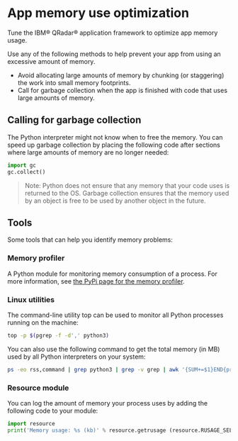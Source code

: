 # App memory use optimization

Tune the IBM® QRadar® application framework to optimize app memory usage.

Use any of the following methods to help prevent your app from using an excessive amount of memory.

- Avoid allocating large amounts of memory by chunking (or staggering) the work into small memory footprints.
- Call for garbage collection when the app is finished with code that uses large amounts of memory.

## Calling for garbage collection

The Python interpreter might not know when to free the memory. You can speed up garbage collection by placing the
following code after sections where large amounts of memory are no longer needed:

```python
import gc
gc.collect()
```

> Note: Python does not ensure that any memory that your code uses is returned to the OS. Garbage collection ensures
> that the memory used by an object is free to be used by another object in the future.

## Tools

Some tools that can help you identify memory problems:

### Memory profiler

A Python module for monitoring memory consumption of a process. For more information, see [the PyPi page for the memory
profiler](https://pypi.python.org/pypi/memory_profiler).

### Linux utilities

The command-line utility top can be used to monitor all Python processes running on the machine:

```bash
top -p $(pgrep -f -d',' python3)
```

You can also use the following command to get the total memory (in MB) used by all Python interpreters on your system:

```bash
ps -eo rss,command | grep python3 | grep -v grep | awk '{SUM+=$1}END{print SUM}'
```

### Resource module

You can log the amount of memory your process uses by adding the following code to your module:

```python
import resource
print('Memory usage: %s (kb)' % resource.getrusage (resource.RUSAGE_SELF).ru_maxrss)
```
